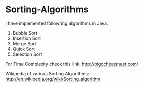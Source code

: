 Sorting-Algorithms
==================
I have implemented followring algorithms in Java.

1. Bubble Sort
2. Insertion Sort
3. Merge Sort
4. Quick Sort
5. Selection Sort

For Time Complexity check this link:
http://bigocheatsheet.com/

Wikipedia of various Sorting Algorithms:
http://en.wikipedia.org/wiki/Sorting_algorithm


